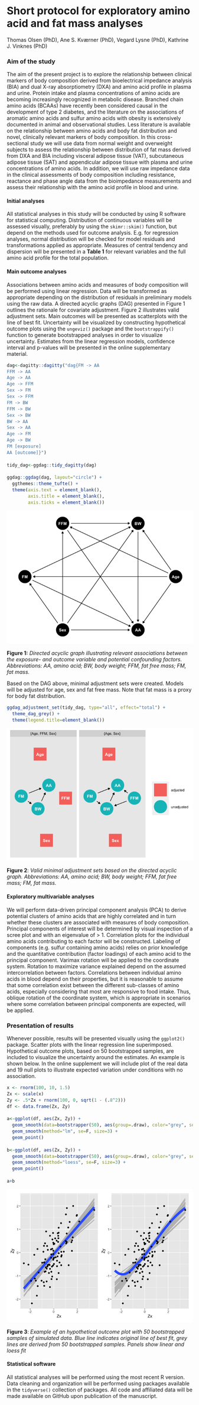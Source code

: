 Short protocol for exploratory amino acid and fat mass analyses
================
Thomas Olsen (PhD), Ane S. Kværner (PhD), Vegard Lysne (PhD), Kathrine
J. Vinknes (PhD)

### Aim of the study

The aim of the present project is to explore the relationship between
clinical markers of body composition derived from bioelectrical
impedance analysis (BIA) and dual X-ray absorptiometry (DXA) and amino
acid profile in plasma and urine. Protein intake and plasma
concentrations of amino acids are becoming increasingly recognized in
metabolic disease. Branched chain amino acids (BCAAs) have recently been
considered causal in the development of type 2 diabetes, and the
literature on the associations of aromatic amino acids and sulfur amino
acids with obesity is extensively documented in animal and observational
studies. Less literature is available on the relationship between amino
acids and body fat distribution and novel, clinically relevant markers
of body composition. In this cross-sectional study we will use data from
normal weight and overweight subjects to assess the relationship between
distribution of fat mass derived from DXA and BIA including visceral
adipose tissue (VAT), subcutaneous adipose tissue (SAT) and appendicular
adipose tissue with plasma and urine concentrations of amino acids. In
addition, we will use raw impedance data in the clinical assessments of
body composition including resistance, reactance and phase angle data
from the bioimpedance measurements and assess their relationship with
the amino acid profile in blood and urine.

#### Initial analyses

All statistical analyses in this study will be conducted by using R
software for statistical computing. Distribution of continuous variables
will be assessed visually, preferably by using the `skimr::skim()`
function, but depend on the methods used for outcome analysis. E.g. for
regression analyses, normal distribution will be checked for model
residuals and transformations applied as appropriate. Measures of
central tendency and dispersion will be presented in a <b>Table 1</b>
for relevant variables and the full amino acid profile for the total
population.

#### Main outcome analyses

Associations between amino acids and measures of body composition will
be performed using linear regression. Data will be transformed as
appropriate depending on the distribution of residuals in preliminary
models using the raw data. A directed acyclic graphs (DAG) presented in
Figure 1 outlines the rationale for covariate adjustment. Figure 2
illustrates valid adjustment sets. Main outcomes will be presented as
scatterplots with the line of best fit. Uncertainty will be visualized
by constructing hypothetical outcome plots using the `ungeviz()` package
and the `bootstrappify()` function to generate bootstrapped analyses in
order to visualize uncertainty. Estimates from the linear regression
models, confidence interval and p-values will be presented in the online
supplementary material.

``` r
dag<-dagitty::dagitty("dag{FM -> AA
FFM -> AA
Age -> AA
Age -> FFM
Sex -> FM
Sex -> FFM
FM -> BW
FFM -> BW
Sex -> BW
BW -> AA
Sex -> AA
Age -> FM
Age -> BW
FM [exposure]
AA [outcome]}")

tidy_dag<-ggdag::tidy_dagitty(dag)

ggdag::ggdag(dag, layout="circle") +
  ggthemes::theme_tufte() +
  theme(axis.text = element_blank(),
        axis.title = element_blank(),
        axis.ticks = element_blank())
```

![](Short-protocol_files/figure-gfm/DAG-1.png)<!-- -->

<b>Figure 1:</b> <i>Directed acyclic graph illustrating relevant
associations between the exposure- and outcome variable and potential
confounding factors. Abbreviations: AA, amino acid; BW, body weight;
FFM, fat free mass; FM, fat mass.</i>

Based on the DAG above, minimal adjustment sets were created. Models
will be adjusted for age, sex and fat free mass. Note that fat mass is a
proxy for body fat distribution.

``` r
ggdag_adjustment_set(tidy_dag, type="all", effect="total") +
  theme_dag_grey() +
  theme(legend.title=element_blank())
```

![](Short-protocol_files/figure-gfm/minimal%20adjustment%20sets-1.png)<!-- -->

<b>Figure 2</b>: <i>Valid minimal adjustment sets based on the directed
acyclic graph. Abbreviations: AA, amino acid; BW, body weight; FFM, fat
free mass; FM, fat mass.</i>

#### Exploratory multivariable analyses

We will perform data-driven principal component analysis (PCA) to derive
potential clusters of amino acids that are highly correlated and in turn
whether these clusters are associated with measures of body composition.
Principal components of interest will be determined by visual inspection
of a scree plot and with an eigenvalue of \> 1. Correlation plots for
the individual amino acids contributing to each factor will be
constructed. Labeling of components (e.g. sulfur containing amino acids)
relies on prior knowledge and the quantitative contribution (factor
loadings) of each amino acid to the principal component. Varimax
rotation will be applied to the coordinate system. Rotation to maximize
variance explained depend on the assumed intercorrelation between
factors. Correlations between individual amino acids in blood depend on
their properties, but it is reasonable to assume that some correlation
exist between the different sub-classes of amino acids, especially
considering that most are responsive to food intake. Thus, oblique
rotation of the coordinate system, which is appropriate in scenarios
where some correlation between principal components are expected, will
be applied.

### Presentation of results

Whenever possible, results will be presented visually using the
`ggplot2()` package. Scatter plots with the linear regression line
superimposed. Hypothetical outcome plots, based on 50 bootstrapped
samples, are included to visualize the uncertainty around the estimates.
An example is shown below. In the online supplement we will include plot
of the real data and 19 null plots to illustrate expected variation
under conditions with no association.

``` r
x <- rnorm(100, 10, 1.5)
Zx <- scale(x)
Zy <- .5*Zx + rnorm(100, 0, sqrt(1 - (.8^2)))
df <- data.frame(Zx, Zy)
 
a<-ggplot(df, aes(Zx, Zy)) +
  geom_smooth(data=bootstrapper(50), aes(group=.draw), color="grey", se=F, method="lm") +
  geom_smooth(method="lm", se=F, size=3) +
  geom_point() 

b<-ggplot(df, aes(Zx, Zy)) +
  geom_smooth(data=bootstrapper(50), aes(group=.draw), color="grey", se=F, method="lm") +
  geom_smooth(method="loess", se=F, size=3) +
  geom_point() 

a+b
```

![](Short-protocol_files/figure-gfm/HOP%20example-1.png)<!-- -->

<b>Figure 3</b>: <i>Example of an hypothetical outcome plot with 50
bootstrapped samples of simulated data. Blue line indicates original
line of best fit, grey lines are derived from 50 bootstrapped samples.
Panels show linear and loess fit</i>

#### Statistical software

All statistical analyses will be performed using the most recent R
version. Data cleaning and organization will be performed using packages
available in the `tidyverse()` collection of packages. All code and
affiliated data will be made available on GitHub upon publication of the
manuscript.
